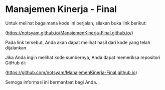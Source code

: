 # Manajemen Kinerja - Final

Untuk melihat bagaimana kode ini berjalan, silakan buka link berikut:

(https://notsyam.github.io/ManajemenKinerja-Final.github.io/)

Pada link tersebut, Anda akan dapat melihat hasil dari kode yang telah dijalankan.

Jika Anda ingin melihat kode sumbernya, Anda dapat memeriksa repositori GitHub di:

(https://github.com/notsyam/ManajemenKinerja-Final.github.io)

Semoga informasi ini bermanfaat bagi Anda.
